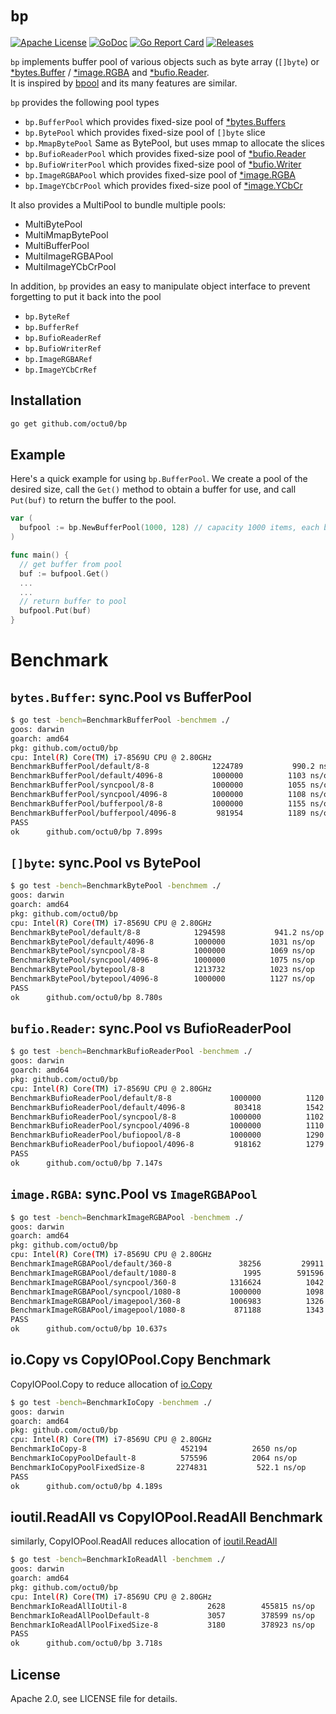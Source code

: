 # `bp`

[![Apache License](https://img.shields.io/github/license/octu0/bp)](https://github.com/octu0/bp/blob/master/LICENSE)
[![GoDoc](https://godoc.org/github.com/octu0/bp?status.svg)](https://godoc.org/github.com/octu0/bp)
[![Go Report Card](https://goreportcard.com/badge/github.com/octu0/bp)](https://goreportcard.com/report/github.com/octu0/bp)
[![Releases](https://img.shields.io/github/v/release/octu0/bp)](https://github.com/octu0/bp/releases)

`bp` implements buffer pool of various objects such as byte array (`[]byte`) or [*bytes.Buffer](http://golang.org/pkg/bytes/#Buffer) / [*image.RGBA](https://golang.org/pkg/image/#RGBA) and [*bufio.Reader](https://golang.org/pkg/bufio/#Reader).  
It is inspired by [bpool](https://github.com/oxtoacart/bpool) and its many features are similar.

`bp` provides the following pool types
- `bp.BufferPool` which provides fixed-size pool of [*bytes.Buffers](http://golang.org/pkg/bytes/#Buffer)
- `bp.BytePool` which provides fixed-size pool of `[]byte` slice 
- `bp.MmapBytePool` Same as BytePool, but uses mmap to allocate the slices
- `bp.BufioReaderPool` which provides fixed-size pool of [*bufio.Reader](https://golang.org/pkg/bufio/#Reader)
- `bp.BufioWriterPool` which provides fixed-size pool of [*bufio.Writer](https://golang.org/pkg/bufio/#Writer)
- `bp.ImageRGBAPool` which provides fixed-size pool of [*image.RGBA](https://golang.org/pkg/image/#RGBA) 
- `bp.ImageYCbCrPool` which provides fixed-size pool of [*image.YCbCr](https://golang.org/pkg/image/#YCbCr) 

It also provides a MultiPool to bundle multiple pools:

- MultiBytePool
- MultiMmapBytePool
- MultiBufferPool
- MultiImageRGBAPool
- MultiImageYCbCrPool

In addition, `bp` provides an easy to manipulate object interface to prevent forgetting to put it back into the pool

- `bp.ByteRef`
- `bp.BufferRef`
- `bp.BufioReaderRef`
- `bp.BufioWriterRef`
- `bp.ImageRGBARef`
- `bp.ImageYCbCrRef`

## Installation

```bash
go get github.com/octu0/bp
```

## Example

Here's a quick example for using `bp.BufferPool`. We create a pool of the desired size, call the `Get()` method to obtain a buffer for use, and call `Put(buf)` to return the buffer to the pool.

```go
var (
  bufpool := bp.NewBufferPool(1000, 128) // capacity 1000 items, each buffer initial 128 Byte pre-sized
)

func main() {
  // get buffer from pool
  buf := bufpool.Get()
  ...
  ...
  // return buffer to pool
  bufpool.Put(buf)
}
```

# Benchmark

## `bytes.Buffer`: sync.Pool vs BufferPool

```bash
$ go test -bench=BenchmarkBufferPool -benchmem ./
goos: darwin
goarch: amd64
pkg: github.com/octu0/bp
cpu: Intel(R) Core(TM) i7-8569U CPU @ 2.80GHz
BenchmarkBufferPool/default/8-8         	 1224789	       990.2 ns/op	      32 B/op	       1 allocs/op
BenchmarkBufferPool/default/4096-8      	 1000000	      1103 ns/op	      32 B/op	       1 allocs/op
BenchmarkBufferPool/syncpool/8-8        	 1000000	      1055 ns/op	      48 B/op	       1 allocs/op
BenchmarkBufferPool/syncpool/4096-8     	 1000000	      1108 ns/op	      48 B/op	       1 allocs/op
BenchmarkBufferPool/bufferpool/8-8      	 1000000	      1155 ns/op	      48 B/op	       1 allocs/op
BenchmarkBufferPool/bufferpool/4096-8   	  981954	      1189 ns/op	      48 B/op	       1 allocs/op
PASS
ok  	github.com/octu0/bp	7.899s
```

## `[]byte`: sync.Pool vs BytePool

```bash
$ go test -bench=BenchmarkBytePool -benchmem ./
goos: darwin
goarch: amd64
pkg: github.com/octu0/bp
cpu: Intel(R) Core(TM) i7-8569U CPU @ 2.80GHz
BenchmarkBytePool/default/8-8         	 1294598	       941.2 ns/op	      16 B/op	       1 allocs/op
BenchmarkBytePool/default/4096-8      	 1000000	      1031 ns/op	      16 B/op	       1 allocs/op
BenchmarkBytePool/syncpool/8-8        	 1000000	      1069 ns/op	      48 B/op	       2 allocs/op
BenchmarkBytePool/syncpool/4096-8     	 1000000	      1075 ns/op	      48 B/op	       2 allocs/op
BenchmarkBytePool/bytepool/8-8        	 1213732	      1023 ns/op	      24 B/op	       1 allocs/op
BenchmarkBytePool/bytepool/4096-8     	 1000000	      1127 ns/op	      24 B/op	       1 allocs/op
PASS
ok  	github.com/octu0/bp	8.780s
```

## `bufio.Reader`: sync.Pool vs BufioReaderPool

```bash
$ go test -bench=BenchmarkBufioReaderPool -benchmem ./
goos: darwin
goarch: amd64
pkg: github.com/octu0/bp
cpu: Intel(R) Core(TM) i7-8569U CPU @ 2.80GHz
BenchmarkBufioReaderPool/default/8-8         	 1000000	      1120 ns/op	    1056 B/op	       3 allocs/op
BenchmarkBufioReaderPool/default/4096-8      	  803418	      1542 ns/op	    5136 B/op	       3 allocs/op
BenchmarkBufioReaderPool/syncpool/8-8        	 1000000	      1102 ns/op	    1048 B/op	       2 allocs/op
BenchmarkBufioReaderPool/syncpool/4096-8     	 1000000	      1110 ns/op	    1051 B/op	       2 allocs/op
BenchmarkBufioReaderPool/bufiopool/8-8       	 1000000	      1290 ns/op	    1160 B/op	       4 allocs/op
BenchmarkBufioReaderPool/bufiopool/4096-8    	  918162	      1279 ns/op	    1048 B/op	       2 allocs/op
PASS
ok  	github.com/octu0/bp	7.147s
```

## `image.RGBA`: sync.Pool vs `ImageRGBAPool`

```bash
$ go test -bench=BenchmarkImageRGBAPool -benchmem ./
goos: darwin
goarch: amd64
pkg: github.com/octu0/bp
cpu: Intel(R) Core(TM) i7-8569U CPU @ 2.80GHz
BenchmarkImageRGBAPool/default/360-8         	   38256	     29911 ns/op	  925739 B/op	       3 allocs/op
BenchmarkImageRGBAPool/default/1080-8        	    1995	    591596 ns/op	 8286139 B/op	       3 allocs/op
BenchmarkImageRGBAPool/syncpool/360-8        	 1316624	      1042 ns/op	      26 B/op	       1 allocs/op
BenchmarkImageRGBAPool/syncpool/1080-8       	 1000000	      1098 ns/op	      82 B/op	       1 allocs/op
BenchmarkImageRGBAPool/imagepool/360-8       	 1006983	      1326 ns/op	     153 B/op	       3 allocs/op
BenchmarkImageRGBAPool/imagepool/1080-8      	  871188	      1343 ns/op	     154 B/op	       3 allocs/op
PASS
ok  	github.com/octu0/bp	10.637s
```

## io.Copy vs CopyIOPool.Copy Benchmark

CopyIOPool.Copy to reduce allocation of [io.Copy](https://golang.org/pkg/io/#Copy)

```bash
$ go test -bench=BenchmarkIoCopy -benchmem ./
goos: darwin
goarch: amd64
pkg: github.com/octu0/bp
cpu: Intel(R) Core(TM) i7-8569U CPU @ 2.80GHz
BenchmarkIoCopy-8                	  452194	      2650 ns/op	   32816 B/op	       3 allocs/op
BenchmarkIoCopyPoolDefault-8     	  575596	      2064 ns/op	   16608 B/op	       7 allocs/op
BenchmarkIoCopyPoolFixedSize-8   	 2274831	       522.1 ns/op	      48 B/op	       2 allocs/op
PASS
ok  	github.com/octu0/bp	4.189s
```

## ioutil.ReadAll vs CopyIOPool.ReadAll Benchmark

similarly, CopyIOPool.ReadAll reduces allocation of [ioutil.ReadAll](https://golang.org/pkg/io/ioutil/#ReadAll)

```bash
$ go test -bench=BenchmarkIoReadAll -benchmem ./
goos: darwin
goarch: amd64
pkg: github.com/octu0/bp
cpu: Intel(R) Core(TM) i7-8569U CPU @ 2.80GHz
BenchmarkIoReadAllIoUtil-8          	    2628	    455815 ns/op	 5862972 B/op	      30 allocs/op
BenchmarkIoReadAllPoolDefault-8     	    3057	    378599 ns/op	 4063444 B/op	      13 allocs/op
BenchmarkIoReadAllPoolFixedSize-8   	    3180	    378923 ns/op	 4046892 B/op	       8 allocs/op
PASS
ok  	github.com/octu0/bp	3.718s
```

## License

Apache 2.0, see LICENSE file for details.
